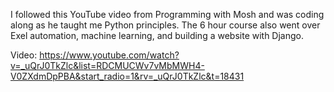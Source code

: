 I followed this YouTube video from Programming with Mosh and was coding along as he taught me Python principles. The 6 hour course also went over Exel automation, machine learning, and building a website with Django.

Video: https://www.youtube.com/watch?v=_uQrJ0TkZlc&list=RDCMUCWv7vMbMWH4-V0ZXdmDpPBA&start_radio=1&rv=_uQrJ0TkZlc&t=18431
